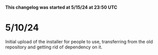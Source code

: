 **This changelog was started at 5/15/24 at 23:50 UTC**

# 5/10/24

Initial upload of the installer for people to use, transferring from the old repository and getting rid of dependency on it.
